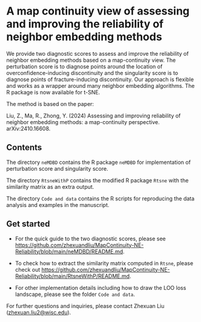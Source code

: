 # A map continuity view of assessing and improving the reliability of neighbor embedding methods
We provide two diagnostic scores to assess and improve the reliability of neighbor embedding methods based on a map-continuity view. The perturbation score is to diagnose points around the location of overconfidence-inducing discontinuity and the singularity score is to diagnose points of fracture-inducing discontinuity. Our approach is flexible and works as a wrapper around many neighbor embedding algorithms. The R package is now available for t-SNE.

The method is based on the paper:

Liu, Z., Ma, R., Zhong, Y. (2024) Assessing and improving reliability of neighbor embedding methods: a map-continuity perspective. arXiv:2410.16608.

## Contents
The directory `neMDBD` contains the R package `neMDBD` for implementation of perturbation score and singularity score.

The directory `RtsneWithP` contains the modified R package `Rtsne` with the similarity matrix as an extra output.

The directory `Code and data` contains the R scripts for reproducing the data analysis and examples in the manuscript.

## Get started
- For the quick guide to the two diagnostic scores, please see https://github.com/zhexuandliu/MapContinuity-NE-Reliability/blob/main/neMDBD/README.md.

- To check how to extract the similarity matrix computed in `Rtsne`, please check out https://github.com/zhexuandliu/MapContinuity-NE-Reliability/blob/main/RtsneWithP/README.md.

- For other implementation details including how to draw the LOO loss landscape, please see the folder `Code and data`.

For further questions and inquiries, please contact Zhexuan Liu (zhexuan.liu2@wisc.edu).
